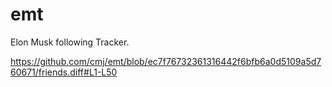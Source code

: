 # emt
Elon Musk following Tracker.

https://github.com/cmj/emt/blob/ec7f76732361316442f6bfb6a0d5109a5d760671/friends.diff#L1-L50
